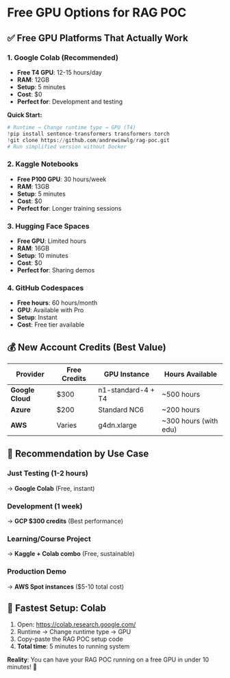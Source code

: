 # Free GPU Options for RAG POC

## ✅ **Free GPU Platforms That Actually Work**

### **1. Google Colab (Recommended)**
- **Free T4 GPU**: 12-15 hours/day
- **RAM**: 12GB 
- **Setup**: 5 minutes
- **Cost**: $0
- **Perfect for**: Development and testing

**Quick Start:**
```python
# Runtime → Change runtime type → GPU (T4)
!pip install sentence-transformers transformers torch
!git clone https://github.com/andrewinwlg/rag-poc.git
# Run simplified version without Docker
```

### **2. Kaggle Notebooks**  
- **Free P100 GPU**: 30 hours/week
- **RAM**: 13GB
- **Setup**: 5 minutes
- **Cost**: $0
- **Perfect for**: Longer training sessions

### **3. Hugging Face Spaces**
- **Free GPU**: Limited hours
- **RAM**: 16GB
- **Setup**: 10 minutes  
- **Cost**: $0
- **Perfect for**: Sharing demos

### **4. GitHub Codespaces**
- **Free hours**: 60 hours/month
- **GPU**: Available with Pro
- **Setup**: Instant
- **Cost**: Free tier available

## 💰 **New Account Credits (Best Value)**

| Provider | Free Credits | GPU Instance | Hours Available |
|----------|-------------|--------------|-----------------|
| **Google Cloud** | $300 | n1-standard-4 + T4 | ~500 hours |
| **Azure** | $200 | Standard NC6 | ~200 hours |
| **AWS** | Varies | g4dn.xlarge | ~300 hours (with edu) |

## 🎯 **Recommendation by Use Case**

### **Just Testing (1-2 hours)**
→ **Google Colab** (Free, instant)

### **Development (1 week)**  
→ **GCP $300 credits** (Best performance)

### **Learning/Course Project**
→ **Kaggle + Colab combo** (Free, sustainable)

### **Production Demo**
→ **AWS Spot instances** ($5-10 total cost)

## 🚀 **Fastest Setup: Colab**

1. Open: https://colab.research.google.com/
2. Runtime → Change runtime type → GPU
3. Copy-paste the RAG POC setup code
4. **Total time**: 5 minutes to running system

**Reality**: You can have your RAG POC running on a free GPU in under 10 minutes! 🎉 